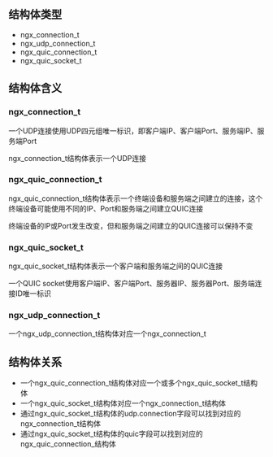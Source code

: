 ## 结构体类型
- ngx_connection_t
- ngx_udp_connection_t
- ngx_quic_connection_t
- ngx_quic_socket_t

## 结构体含义
### ngx_connection_t
一个UDP连接使用UDP四元组唯一标识，即客户端IP、客户端Port、服务端IP、服务端Port

ngx_connection_t结构体表示一个UDP连接

### ngx_quic_connection_t
ngx_quic_connection_t结构体表示一个终端设备和服务端之间建立的连接，这个终端设备可能使用不同的IP、Port和服务端之间建立QUIC连接

终端设备的IP或Port发生改变，但和服务端之间建立的QUIC连接可以保持不变

### ngx_quic_socket_t
ngx_quic_socket_t结构体表示一个客户端和服务端之间的QUIC连接

一个QUIC socket使用客户端IP、客户端Port、服务器IP、服务器Port、服务端连接ID唯一标识

### ngx_udp_connection_t
一个ngx_udp_connection_t结构体对应一个ngx_connection_t

## 结构体关系
- 一个ngx_quic_connection_t结构体对应一个或多个ngx_quic_socket_t结构体
- 一个ngx_quic_socket_t结构体对应一个ngx_connection_t结构体
- 通过ngx_quic_socket_t结构体的udp.connection字段可以找到对应的ngx_connection_t结构体
- 通过ngx_quic_socket_t结构体的quic字段可以找到对应的ngx_quic_connection_结构体
